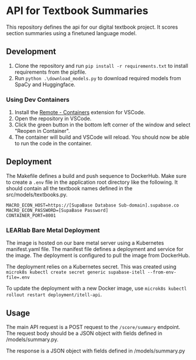 # API for Textbook Summaries

This repository defines the api for our digital textbook project. It scores section summaries using a finetuned language model.

## Development

1. Clone the repository and run `pip install -r requirements.txt` to install requirements from the pipfile.
2. Run `python .\download_models.py` to download required models from SpaCy and Huggingface.

### Using Dev Containers

1. Install the [Remote - Containers](https://marketplace.visualstudio.com/items?itemName=ms-vscode-remote.remote-containers) extension for VSCode.
2. Open the repository in VSCode.
3. Click the green button in the bottom left corner of the window and select "Reopen in Container".
4. The container will build and VSCode will reload. You should now be able to run the code in the container.

## Deployment

The Makefile defines a build and push sequence to DockerHub. Make sure to create a `.env` file in the application root directory like the following. It should contain all the textbook names defined in the src/models/textbooks.py.

```
MACRO_ECON_HOST=https://[SupaBase Database Sub-domain].supabase.co
MACRO_ECON_PASSWORD=[SupaBase Password]
CONTAINER_PORT=8001
```

### LEARlab Bare Metal Deployment

The image is hosted on our bare metal server using a Kubernetes manifest.yaml file. The manifest file defines a deployment and service for the image. The deployment is configured to pull the image from DockerHub.

The deployment relies on a Kubernetes secret. This was created using `microk8s kubectl create secret generic supabase-itell --from-env-file=.env`

To update the deployment with a new Docker image, use `microk8s kubectl rollout restart deployment/itell-api`.

## Usage

The main API request is a POST request to the `/score/summary` endpoint. The request body should be a JSON object with fields defined in /models/summary.py.

The response is a JSON object with fields defined in /models/summary.py
